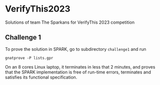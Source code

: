 # VerifyThis2023
Solutions of team The Sparkans for VerifyThis 2023 competition

## Challenge 1

To prove the solution in SPARK, go to subdirectory `challenge1` and run

```
gnatprove -P lists.gpr
```

On an 8 cores Linux laptop, it terminates in less that 2 minutes, and proves
that the SPARK implementation is free of run-time errors, terminates and
satisfies its functional specification.
